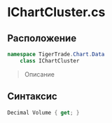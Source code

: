 
# IChartCluster.cs
## Расположение
```csharp
namespace TigerTrade.Chart.Data  
    class IChartCluster
```

> Описание

## Синтаксис
```csharp
Decimal Volume { get; }
```
